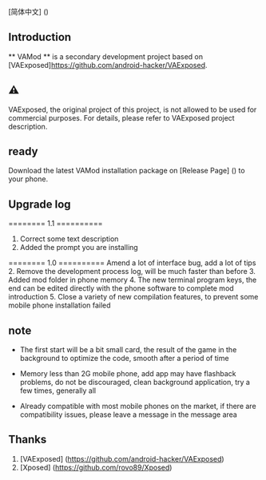 [简体中文] ()


Introduction
-----
** VAMod ** is a secondary development project based on [VAExposed]https://github.com/android-hacker/VAExposed.


⚠️
-------
VAExposed, the original project of this project, is not allowed to be used for commercial purposes. For details, please refer to VAExposed project description.


ready
----------
Download the latest VAMod installation package on [Release Page] () to your phone.


Upgrade log
-----------
======== 1.1 ==========
1. Correct some text description
2. Added the prompt you are installing

======== 1.0 ==========
Amend a lot of interface bug, add a lot of tips
2. Remove the development process log, will be much faster than before
3. Added mod folder in phone memory
4. The new terminal program keys, the end can be edited directly with the phone software to complete mod introduction
5. Close a variety of new compilation features, to prevent some mobile phone installation failed


note
-----------
* The first start will be a bit small card, the result of the game in the background to optimize the code, smooth after a period of time

* Memory less than 2G mobile phone, add app may have flashback problems, do not be discouraged, clean background application, try a few times, generally all

* Already compatible with most mobile phones on the market, if there are compatibility issues, please leave a message in the message area


Thanks
------

1. [VAExposed] (https://github.com/android-hacker/VAExposed)
2. [Xposed] (https://github.com/rovo89/Xposed)
